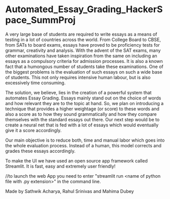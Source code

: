 # Automated_Essay_Grading_HackerSpace_SummProj

A very large base of students are required to write essays as a means of testing
in a lot of countries across the world. From College Board to CBSE, from SATs to
board exams, essays have proved to be proficiency tests for grammar, creativity
and analysis. With the advent of the SAT exams, many other examinations have
taken inspiration from the same on including an essays as a compulsory criteria
for admission processes. It is also a known fact that a humongous number of
students take these examinations. One of the biggest problems is the evaluation
of such essays on such a wide base of students. This not only requires intensive
human labour, but is also excessively time consuming.

The solution, we believe, lies in the creation of a powerful system that automates
Essay Grading. Essays mainly stand out on the choice of words and how relevant
they are to the topic at hand. So, we plan on introducing a technique that
provides a higher weightage (or score) to these words and also a score as to how
they sound grammatically and how they compare themselves with the standard
essays out there. Our next step would be to create a neural net that is fed with a
lot of essays which would eventually give it a score accordingly.

Our main objective is to reduce both, time and manual labor which goes into the whole evaluation process.
Instead of a human, this model corrects and grades these essays accordingly.

To make the UI we have used an open source app framework called Streamlit. It is fast, easy
and extremely user friendly! 

//to launch the web App you need to enter "streamlit run <name of python file with .py extension>" in the command line.





 Made by Sathwik Acharya, Rahul Srinivas and Mahima Dubey 
